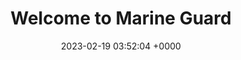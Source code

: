 ---
layout: page11
permalink: /test56.html
title:  "Welcome to Marine Guard"
date:   2023-02-19 03:52:04 +0000
categories: jekyll update
---